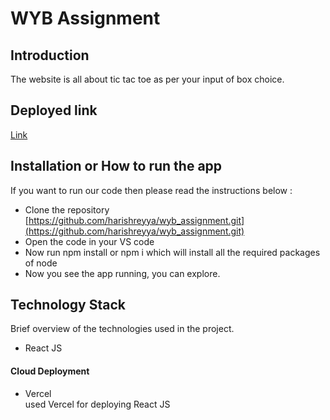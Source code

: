﻿# WYB Assignment

## Introduction
  The website is all about tic tac toe as per your input of box choice.

## Deployed link
[Link](https://wyb-tic.vercel.app/)

## Installation or How to run the app
If you want to run our code then please read the instructions below :
- Clone the repository [https://github.com/harishreyya/wyb_assignment.git](https://github.com/harishreyya/wyb_assignment.git)
- Open the code in your VS code
- Now run npm install or npm i which will install all the required packages of node
- Now you see the app running, you can explore.
  
## Technology Stack
Brief overview of the technologies used in the project.
- React JS


#### Cloud Deployment

- Vercel <br/>
used Vercel for deploying React JS
